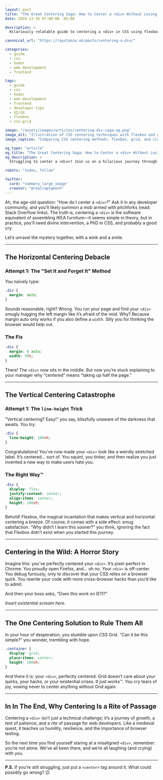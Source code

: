```yaml
---
layout: post
title: "The Great Centering Saga: How to Center a <div> Without Losing Your Sanity"
date: 2024-12-26 07:00:00 -05:00

description: >
  Hilariously relatable guide to centering a <div> in CSS using flexbox, CSS Grid, and legacy techniques—so you never lose your sanity.

canonical_url: "https://raystanza.uk/posts/centering-a-div/"

categories:
  - guide
  - css
  - humor
  - web development
  - frontend

tags:
  - guide
  - css
  - humor
  - web development
  - frontend
  - developer tips
  - UI/UX
  - flexbox
  - css-grid

image: "/assets/images/articles/centering-div-saga-og.png"
image_alt: "Illustration of CSS centering techniques with flexbox and grid"
image_caption: "Comparing CSS centering methods: flexbox, grid, and classic approaches"

og_type: "article"
og_title: "The Great Centering Saga: How to Center a <div> Without Losing Your Sanity"
og_description: >
  Struggling to center a <div>? Join us on a hilarious journey through CSS flexbox, grid, and classic methods to achieve perfect centering.

robots: "index, follow"

twitter:
  card: "summary_large_image"
  creator: "@realcaptgeech"
---
```


Ah, the age-old question: "How do I center a `<div>`?" Ask it in any developer community, and you'll likely summon a mob armed with pitchforks (read: Stack Overflow links). The truth is, centering a `<div>` is the software equivalent of assembling IKEA furniture—it seems simple in theory, but in practice, you'll need divine intervention, a PhD in CSS, and probably a good cry.

Let’s unravel the mystery together, with a wink and a smile.

---

## The Horizontal Centering Debacle

### Attempt 1: The "Set It and Forget It" Method

You naïvely type:

```css
.div {
  margin: auto;
}
```

Sounds reasonable, right? Wrong. You run your page and find your `<div>` smugly hugging the left margin like it’s afraid of the void. Why? Because margin auto only works if you also define a `width`. Silly you for thinking the browser would help out.

### The Fix

```css
.div {
  margin: 0 auto;
  width: 50%;
}
```

There! The `<div>` now sits in the middle. But now you’re stuck explaining to your manager why “centered” means “taking up half the page.”

---

## The Vertical Centering Catastrophe

### Attempt 1: The `line-height` Trick

"Vertical centering? Easy!" you say, blissfully unaware of the darkness that awaits. You try:

```css
.div {
  line-height: 100vh;
}
```

Congratulations! You’ve now made your `<div>` look like a weirdly stretched label. It’s centered… sort of. You squint, you tinker, and then realize you just invented a new way to make users hate you.

### The Right Way™

```css
.div {
  display: flex;
  justify-content: center;
  align-items: center;
  height: 100vh;
}
```

Behold! Flexbox, the magical incantation that makes vertical and horizontal centering a breeze. Of course, it comes with a side effect: smug satisfaction. “Why didn’t I learn this sooner?” you think, ignoring the fact that Flexbox didn’t exist when you started this journey.

---

## Centering in the Wild: A Horror Story

Imagine this: you’ve perfectly centered your `<div>`. It’s pixel-perfect in Chrome. You proudly open Firefox, and… oh no. Your `<div>` is off-center. You debug furiously, only to discover that your CSS relies on a browser quirk. You rewrite your code with more cross-browser hacks than you’d like to admit.

And then your boss asks, “Does this work on IE11?”

*Insert existential scream here.*

---

## The One Centering Solution to Rule Them All

In your hour of desperation, you stumble upon CSS Grid. “Can it be this simple?” you wonder, trembling with hope.

```css
.container {
  display: grid;
  place-items: center;
  height: 100vh;
}
```

And there it is: your `<div>`, perfectly centered. Grid doesn’t care about your quirks, your hacks, or your existential crises. It just works™. You cry tears of joy, vowing never to center anything without Grid again.

---

## In In The End, Why Centering Is a Rite of Passage

Centering a `<div>` isn’t just a technical challenge; it’s a journey of growth, a test of patience, and a rite of passage for web developers. Like a medieval quest, it teaches us humility, resilience, and the importance of browser testing.

So the next time you find yourself staring at a misaligned `<div>`, remember: you’re not alone. We’ve all been there, and we’re all laughing (and crying) with you.

---

**P.S.** If you’re still struggling, just put a `<center>` tag around it. What could possibly go wrong? 😉
